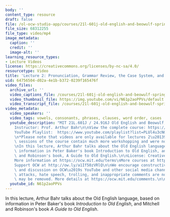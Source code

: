 ```yaml
---
body: ''
content_type: resource
draft: false
file: /ol-ocw-studio-app/courses/21l-601j-old-english-and-beowulf-spring-2023/21l601-lecture-2_360p_16_9.mp4
file_size: 68312255
file_type: video/mp4
image_metadata:
  caption: ''
  credit: ''
  image-alt: ''
learning_resource_types:
- Lecture Videos
license: https://creativecommons.org/licenses/by-nc-sa/4.0/
resourcetype: Video
title: 'Lecture 2: Pronunciation, Grammar Review, the Case System, and Word-Formation'
uid: 64756504-d02a-4e1b-b372-0239f165476f
video_files:
  archive_url: ''
  video_captions_file: /courses/21l-601j-old-english-and-beowulf-spring-2023/1ACX2JXth3iayBK0CRulYOhRTcM4374Xw_transcript.webvtt
  video_thumbnail_file: https://img.youtube.com/vi/N61p2aoPPVs/default.jpg
  video_transcript_file: /courses/21l-601j-old-english-and-beowulf-spring-2023/1ACX2JXth3iayBK0CRulYOhRTcM4374Xw_transcript.pdf
video_metadata:
  video_speakers: ''
  video_tags: vowels, consonants, phrases, clauses, word order, cases
  youtube_description: "MIT 21L.601J / 24.916J Old English and Beowulf, Spring 2023\n\
    Instructor: Prof. Arthur Bahr\n\nView the complete course: https://ocw.mit.edu/courses/21l-601j-old-english-and-beowulf-spring-2023/\n\
    YouTube Playlist:  https://www.youtube.com/playlist?list=PLUl4u3cNGP61XcBw73jdcpNO-pju-mFtw\n\
    \n*Please note that videos are only available for lectures 2\u20139. The remaining\
    \ sessions of the course contain much more workshopping and were not filmed.*\n\
    \nIn this lecture, Arthur Bahr talks about the Old English language, based on\
    \ information in Peter Baker's book Introduction to Old English, and Mitchell\
    \ and Robinson's book, A Guide to Old English.\n\nLicense: Creative Commons BY-NC-SA\n\
    More information at https://ocw.mit.edu/terms\nMore courses at https://ocw.mit.edu\n\
    Support OCW at http://ow.ly/a1If50zVRlQ\n\nWe encourage constructive comments\
    \ and discussion on OCW\u2019s YouTube and other social media channels. Personal\
    \ attacks, hate speech, trolling, and inappropriate comments are not allowed and\
    \ may be removed. More details at https://ocw.mit.edu/comments.\n\n"
  youtube_id: N61p2aoPPVs
---
```

In this lecture, Arthur Bahr talks about the Old English language, based on information in Peter Baker's book *Introduction to Old English*, and Mitchell and Robinson's book *A Guide to Old English*.